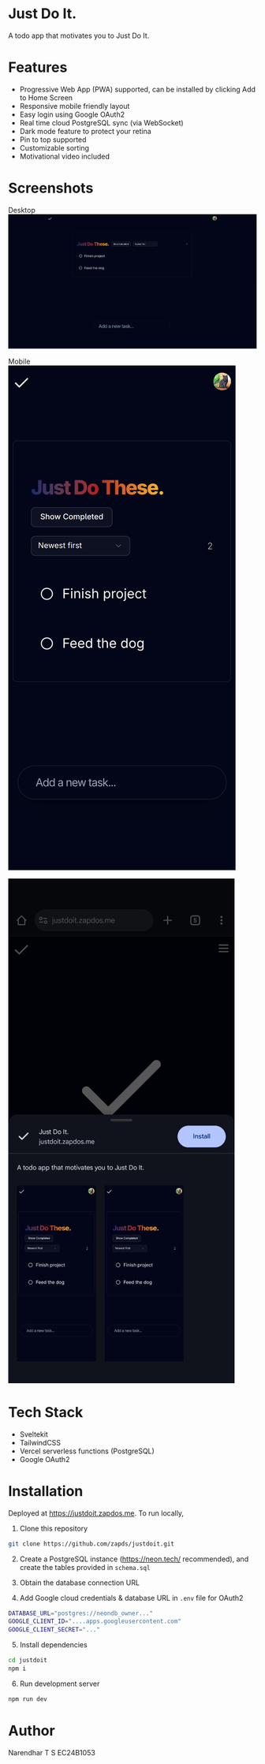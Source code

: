 # Just Do It. 
A todo app that motivates you to Just Do It.



# Features
- Progressive Web App (PWA) supported, can be installed by clicking Add to Home Screen
- Responsive mobile friendly layout
- Easy login using Google OAuth2
- Real time cloud PostgreSQL sync (via WebSocket)
- Dark mode feature to protect your retina
- Pin to top supported
- Customizable sorting
- Motivational video included

# Screenshots
Desktop
![Desktop Screenshot](/src/lib/desktop_screenshot.png)

Mobile
![Mobile Screenshot](/static/mobile_screenshot.png)

![PWA installation on mobile](/src/lib/pwa_screenshot.jpeg)



# Tech Stack
- Sveltekit
- TailwindCSS
- Vercel serverless functions (PostgreSQL)
- Google OAuth2


# Installation
Deployed at https://justdoit.zapdos.me. To run locally, 

1. Clone this repository 
```bash
git clone https://github.com/zapds/justdoit.git
```

2. Create a PostgreSQL instance (https://neon.tech/ recommended), and create the tables provided in `schema.sql`

3. Obtain the database connection URL

4. Add Google cloud credentials & database URL in `.env` file for OAuth2 
```bash
DATABASE_URL="postgres://neondb_owner..."
GOOGLE_CLIENT_ID="....apps.googleusercontent.com"
GOOGLE_CLIENT_SECRET="..."
```

5. Install dependencies
```bash
cd justdoit
npm i
```

6. Run development server
```bash
npm run dev
``` 

# Author
Narendhar T S
EC24B1053